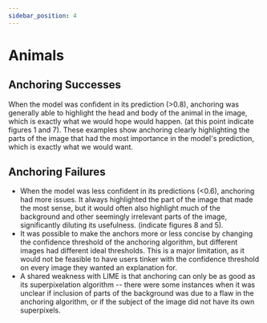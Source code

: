 ```yaml
---
sidebar_position: 4
---
```


# Animals

## Anchoring Successes

When the model was confident in its prediction (>0.8), anchoring was generally able to highlight the head and body of the animal in the image, which is exactly what we would hope would happen. (at this point indicate figures 1 and 7). These examples show anchoring clearly highlighting the parts of the image that had the most importance in the model's prediction, which is exactly what we would want. 

## Anchoring Failures

- When the model was less confident in its predictions (<0.6), anchoring had more issues. It always highlighted the part of the image that made the most sense, but it would often also highlight much of the background and other seemingly irrelevant parts of the image, significantly diluting its usefulness. (indicate figures 8 and 5). 
- It was possible to make the anchors more or less concise by changing the confidence threshold of the anchoring algorithm, but different images had different ideal thresholds. This is a major limitation, as it would not be feasible to have users tinker with the confidence threshold on every image they wanted an explanation for.
- A shared weakness with LIME is that anchoring can only be as good as its superpixelation algorithm -- there were some instances when it was unclear if inclusion of parts of the background was due to a flaw in the anchoring algorithm, or if the subject of the image did not have its own superpixels. 